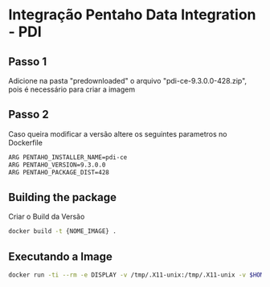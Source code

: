 # Integração Pentaho Data Integration - PDI

## Passo 1
Adicione na pasta "predownloaded" o arquivo "pdi-ce-9.3.0.0-428.zip", pois é necessário para criar a imagem

## Passo 2
Caso queira modificar a versão altere os seguintes parametros no Dockerfile
```sh
ARG PENTAHO_INSTALLER_NAME=pdi-ce
ARG PENTAHO_VERSION=9.3.0.0
ARG PENTAHO_PACKAGE_DIST=428
```

## Building the package
 Criar o Build da Versão
```sh
docker build -t {NOME_IMAGE} .
```

## Executando a Image
```sh
docker run -ti --rm -e DISPLAY -v /tmp/.X11-unix:/tmp/.X11-unix -v $HOME/.Xauthority:/home/pdi/.Xauthority --net=host --pid=host --ipc=host {NOME_IMAGE}
```
